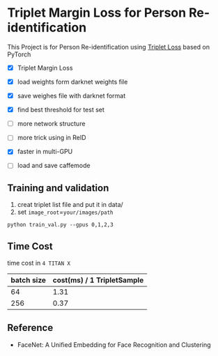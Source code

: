 # Triplet Margin Loss for Person Re-identification 

This Project is for Person Re-identification using [Triplet Loss](https://arxiv.org/abs/1503.03832) based on PyTorch

- [x] Triplet Margin Loss
- [x] load weights form darknet weights file
- [x] save weighes file with darknet format
- [x] find best threshold for test set
- [ ] more network structure 
- [ ] more trick using in ReID
- [x] faster in multi-GPU
- [ ] load and save caffemode



## Training and validation

1. creat triplet list file and put it in data/
2. set `image_root`=`your/images/path`

```
python train_val.py --gpus 0,1,2,3
```

## Time Cost

time cost in `4 TITAN X`

batch size |cost(ms) / 1 TripletSample
--- | ---
64         | 1.31
256        | 0.37

## Reference

- FaceNet: A Unified Embedding for Face Recognition and Clustering


